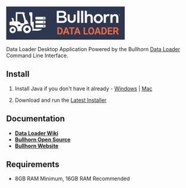 ![Data Loader Logo](dataloader.png)

Data Loader Desktop Application Powered by the Bullhorn [Data Loader](https://github.com/bullhorn/dataloader) Command Line Interface.

## Install

 1. Install Java if you don't have it already - [Windows](http://javadl.oracle.com/webapps/download/AutoDL?BundleId=210182) | [Mac](http://www.oracle.com/technetwork/java/javase/downloads/jdk8-downloads-2133151.html)

 2. Download and run the [Latest Installer](https://github.com/bullhorn/dataloader-ui/releases/latest)

## Documentation

*  **[Data Loader Wiki](https://github.com/bullhorn/dataloader/wiki)**
*  **[Bullhorn Open Source](http://bullhorn.github.io)**
*  **[Bullhorn Website](http://www.bullhorn.com)**

## Requirements

* 8GB RAM Minimum, 16GB RAM Recommended

